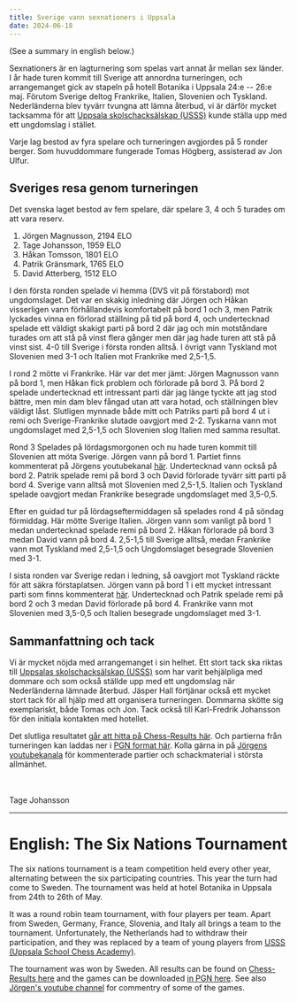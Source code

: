 ```yaml
---
title: Sverige vann sexnationers i Uppsala
date: 2024-06-18
---
```


(See a summary in english below.)

Sexnationers är en lagturnering som spelas vart annat år mellan sex länder. I år hade turen kommit
till Sverige att annordna turneringen, och arrangemanget gick av stapeln på hotell Botanika i
Uppsala 24:e -- 26:e maj. Förutom Sverige deltog Frankrike, Italien, Slovenien och Tyskland.
Nederländerna blev tyvärr tvungna att lämna återbud, vi är därför mycket tacksamma för att [Uppsala
skolschacksälskap (USSS)][1] kunde ställa upp med ett ungdomslag i stället.

Varje lag bestod av fyra spelare och turneringen avgjordes på 5 ronder berger. Som huvuddommare
fungerade Tomas Högberg, assisterad av Jon Ulfur.

## Sveriges resa genom turneringen

Det svenska laget bestod av fem spelare, där spelare 3, 4 och 5 turades om att vara reserv.

1. Jörgen Magnusson, 2194 ELO
2. Tage Johansson, 1959 ELO
3. Håkan Tomsson, 1801 ELO
4. Patrik Gränsmark, 1765 ELO
5. David Atterberg, 1512 ELO

I den första ronden spelade vi hemma (DVS vit på förstabord) mot ungdomslaget. Det var en skakig
inledning där Jörgen och Håkan visserligen vann förhållandevis komfortabelt på bord 1 och 3, men
Patrik lyckades vinna en förlorad ställning på tid på bord 4, och undertecknad spelade ett väldigt
skakigt parti på bord 2 där jag och min motståndare turades om att stå på vinst flera gånger men där
jag hade turen att stå på vinst sist. 4-0 till Sverige i första ronden alltså. I övrigt vann
Tyskland mot Slovenien med 3-1 och Italien mot Frankrike med 2,5-1,5.

I rond 2 mötte vi Frankrike. Här var det mer jämt: Jörgen Magnusson vann på bord 1, men Håkan fick
problem och förlorade på bord 3. På bord 2 spelade undertecknad ett intressant parti där jag länge
tyckte att jag stod bättre, men min dam blev fångad utan att vara hotad, och ställningen blev
väldigt låst. Slutligen mynnade både mitt och Patriks parti på bord 4 ut i remi och
Sverige-Frankrike slutade oavgjort med 2-2. Tyskarna vann mot ungdomslaget med 2,5-1,5 och Slovenien
slog Italien med samma resultat.

Rond 3 Spelades på lördagsmorgonen och nu hade turen kommit till Slovenien att möta Sverige. Jörgen
vann på bord 1. Partiet finns kommenterat på Jörgens youtubekanal [här][2]. Undertecknad vann också
på bord 2. Patrik spelade remi på bord 3 och David förlorade tyvärr sitt parti på bord 4. Sverige
vann alltså mot Slovenien med 2,5-1,5. Italien och Tyskland spelade oavgjort medan Frankrike
besegrade ungdomslaget med 3,5-0,5.

Efter en guidad tur på lördagseftermiddagen så spelades rond 4 på söndag förmiddag. Här mötte
Sverige Italien. Jörgen vann som vanligt på bord 1 medan undertecknad spelade remi på bord 2. Håkan
förlorade på bord 3 medan David vann på bord 4. 2,5-1,5 till Sverige alltså, medan Frankrike vann
mot Tyskland med 2,5-1,5 och Ungdomslaget besegrade Slovenien med 3-1.

I sista ronden var Sverige redan i ledning, så oavgjort mot Tyskland räckte för att säkra
förstaplatsen. Jörgen vann på bord 1 i ett mycket intressant parti som finns kommenterat [här][3].
Undertecknad och Patrik spelade remi på bord 2 och 3 medan David förlorade på bord 4. Frankrike vann
mot Slovenien med 3,5-0,5 och Italien besegrade ungdomslaget med 3-1.

## Sammanfattning och tack

Vi är mycket nöjda med arrangemanget i sin helhet. Ett stort tack ska riktas till [Uppsalas
skolschacksälskap (USSS)][1] som har varit behjälpliga med dommare och som också ställde upp med ett
ungdomslag när Nederländerna lämnade återbud. Jäsper Hall förtjänar också ett mycket stort tack för
all hjälp med att organisera turneringen. Dommarna skötte sig exemplariskt, både Tomas och Jon. Tack
också till Karl-Fredrik Johansson för den initiala kontakten med hotellet.

Det slutliga resultatet [går att hitta på Chess-Results här][4]. Och partierna från turneringen kan
laddas ner i [PGN format här][5]. Kolla gärna in på [Jörgens youtubekanala][6] för kommenterade
partier och schackmaterial i största allmänhet.

\
\
Tage Johansson

------

# English: The Six Nations Tournament

The six nations tournament is a team competition held every other year, alternating between the six
participating countries. This year the turn had come to Sweden. The
tournament was held at hotel Botanika in Uppsala from 24th to 26th of May.

It was a round robin team tournament, with four players per team. Apart from Sweden,
Germany, France, Slovenia, and Italy all brings a team to the tournament. Unfortunately, the
Netherlands had to withdraw their participation, and they was replaced by a team of young
players from [USSS (Uppsala School Chess Academy)][1].

The tournament was won by Sweden. All results can be found on [Chess-Results here][4] and the games
can be downloaded [in PGN here][5]. See also [Jörgen's youtube channel][6] for commentry of some of
the games.


[1]: https://usss.se/
[2]: https://www.youtube.com/watch?v=44lBmDvbBU4
[3]: https://www.youtube.com/watch?v=TqprNVb8LRs
[4]: https://chess-results.com/tnr945946.aspx?lan=1&art=46
[5]: /six_nations_games_2024.pgn
[6]: https://www.youtube.com/@MagnussonChessAcademy
